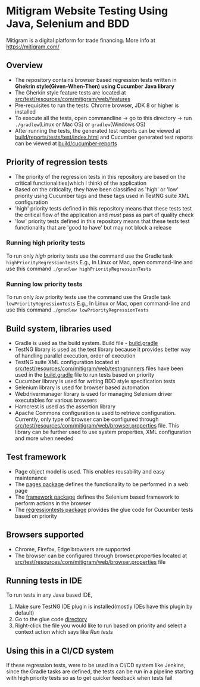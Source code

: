 # Mitigram Website Testing Using Java, Selenium and BDD
Mitigram is a digital platform for trade financing. More info at https://mitigram.com/

## Overview
* The repository contains browser based regression tests written in **Ghekrin style(Given-When-Then) using Cucumber Java library**
* The Gherkin style feature tests are located at [src/test/resources/com/mitigram/web/features](src/test/resources/com/mitigram/web/features)
* Pre-requisites to run the tests: Chrome browser, JDK 8 or higher is installed
* To execute all the tests, open commandline -> go to this directory -> run `./gradlew`(Linux or Mac OS) or `gradlew`(Windows OS)
* After running the tests, the generated test reports can be viewed at [build/reports/tests/test/index.html](build/reports/tests/test/index.html) 
  and Cucumber generated test reports can be viewed at [build/cucumber-reports](build/cucumber-reports)
  
## Priority of regression tests
* The priority of the regression tests in this repository are based on the critical functionalities(which I think) of the application
* Based on the criticality, they have been classified as 'high' or 'low' priority using Cucumber tags and these tags used
  in TestNG suite XML configuration
* 'high' priority tests defined in this repository means that these tests test the critical flow of the application 
and _must_ pass as part of quality check
* 'low' priority tests defined in this repository means that these tests test functionality that are 'good to have' but 
may not block a release
  
### Running high priority tests
To run only _high_ priority tests use the command use the Gradle task `highPriorityRegressionTests`
E.g., In Linux or Mac, open command-line and use this command `./gradlew highPriorityRegressionTests`

### Running low priority tests
To run only _low_ priority tests use the command use the Gradle task `lowPriorityRegressionTests`
E.g., In Linux or Mac, open command-line and use this command `./gradlew lowPriorityRegressionTests`

## Build system, libraries used
* Gradle is used as the build system. Build file - [build.gradle](build.gradle)
* TestNG library is used as the test library because it provides better way of handling parallel execution, order of execution
* TestNG suite XML configuration located at [src/test/resources/com/mitigram/web/testngrunners](src/test/resources/com/mitigram/web/testngrunners) 
  files have been used in the [build.gradle](build.gradle) file to run tests based on priority
* Cucumber library is used for writing BDD style specification tests
* Selenium library is used for browser based automation
* Webdrivermanager library is used for managing Selenium driver executables for various browsers
* Hamcrest is used as the assertion library
* Apache Commons configuration is used to retrieve configuration. Currently, only type of browser can be configured 
  through [src/test/resources/com/mitigram/web/browser.properties](src/test/resources/com/mitigram/web/browser.properties) file. This library can be further used
  to use system properties, XML configuration and more when needed
  
## Test framework
* Page object model is used. This enables reusability and easy maintenance
* The [pages package](src/test/java/com/mitigram/web/pages) defines the functionality to be performed in a web page
* The [framework package](src/test/java/com/mitigram/web/framework) defines the Selenium based framework to perform actions in the browser
* The [regressiontests package](src/test/java/com/mitigram/web/regressiontests) provides the glue code for Cucumber tests based on priority

## Browsers supported
* Chrome, Firefox, Edge browsers are supported
* The browser can be configured through browser.properties located at 
  [src/test/resources/com/mitigram/web/browser.properties](src/test/resources/com/mitigram/web/browser.properties) file

## Running tests in IDE
To run tests in any Java based IDE,
1. Make sure TestNG IDE plugin is installed(mostly IDEs have this plugin by default)
2. Go to the glue code [directory](src/test/java/com/mitigram/web/regressiontests)
3. Right-click the file you would like to run based on priority and select a context action 
   which says like _Run tests_
 
## Using this in a CI/CD system
If these regression tests, were to be used in a CI/CD system like Jenkins, since the Gradle tasks are defined,
the tests can be run in a pipeline starting with high priority tests so as to get quicker feedback when tests fail
